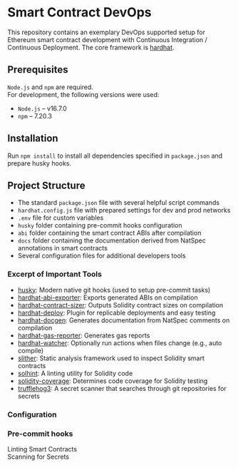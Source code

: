 
# Smart Contract DevOps

This repository contains an exemplary DevOps supported setup for Ethereum smart contract development with Continuous Integration / Continuous Deployment.
The core framework is [hardhat](https://github.com/nomiclabs/hardhat).

## Prerequisites

`Node.js` and `npm` are required.  
For development, the following versions were used:
- `Node.js` – v16.7.0
- `npm` – 7.20.3

## Installation

Run ```npm install``` to install all dependencies specified in `package.json` and prepare husky hooks.

## Project Structure

- The standard `package.json` file with several helpful script commands
- `hardhat.config.js` file with prepared settings for dev and prod networks
- `.env` file for custom variables
- `husky` folder containing pre-commit hooks configuration
- `abi` folder containing the smart contract ABIs after compilation
- `docs` folder containing the documentation derived from NatSpec annotations in smart contracts
- Several configuration files for additional developers tools

### Excerpt of Important Tools

- [husky](https://github.com/typicode/husky): Modern native git hooks (used to setup pre-commit tasks)
- [hardhat-abi-exporter](https://hardhat.org/plugins/hardhat-abi-exporter.html): Exports generated ABIs on compilation
- [hardhat-contract-sizer](https://hardhat.org/plugins/hardhat-contract-sizer.html): Outputs Solidity contract sizes on compilation
- [hardhat-deploy](https://hardhat.org/plugins/hardhat-deploy.html): Plugin for replicable deployments and easy testing
- [hardhat-docgen](https://hardhat.org/plugins/hardhat-docgen.html): Generates documentation from NatSpec comments on compilation
- [hardhat-gas-reporter](https://hardhat.org/plugins/hardhat-gas-reporter.html): Generates gas reports
- [hardhat-watcher](https://hardhat.org/plugins/hardhat-watcher.html): Optionally run actions when files change (e.g., auto compile)
- [slither](https://github.com/crytic/slither): Static analysis framework used to inspect Solidity smart contracts
- [solhint](https://github.com/protofire/solhint): A linting utility for Solidity code
- [solidity-coverage](https://github.com/sc-forks/solidity-coverage): Determines code coverage for Solidity testing
- [trufflehog3](https://github.com/feeltheajf/trufflehog3): A secret scanner that searches through git repositories for secrets

### Configuration

### Pre-commit hooks
Linting Smart Contracts  
Scanning for Secrets 
